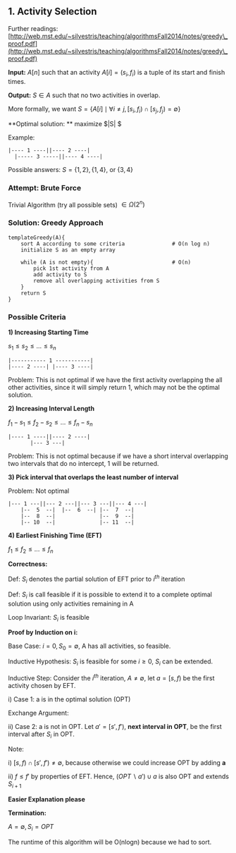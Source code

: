 ## 1. Activity Selection

Further readings: [http://web.mst.edu/~silvestris/teaching/algorithmsFall2014/notes/greedy\_proof.pdf](http://web.mst.edu/~silvestris/teaching/algorithmsFall2014/notes/greedy\_proof.pdf)

**Input:**  $A[n]$ such that an activity $A[i] = (s_i, f_i)$ is a tuple of its start and finish times.

**Output:** $S \in A$ such that no two activities in overlap. 

More formally, we want $S = \{A[i] \mid \forall i \neq j, [s_i, f_i) \cap [s_j, f_j) = \emptyset \}$

**Optimal solution: ** maximize $|S| $

Example:

```
|---- 1 ----||---- 2 ----|
  |----- 3 -----||---- 4 ----|
```

Possible answers: $S = \{1, 2\}, \{1, 4\},$ or $\{3, 4\}$

### Attempt: Brute Force

Trivial Algorithm (try all possible sets) $\in \Omega(2^n)$

### Solution: Greedy Approach

```
templateGreedy(A){
    sort A according to some criteria               # O(n log n)
    initialize S as an empty array

    while (A is not empty){                         # O(n)
        pick 1st activity from A
        add activity to S
        remove all overlapping activities from S
    }
    return S
}
```

### Possible Criteria

**1\) Increasing Starting Time**

$s_{1} \leq s_{2} \leq ... \leq s_{n}$

```
|----------- 1 -----------|
|---- 2 ----| |---- 3 ----|
```

Problem: This is not optimal if we have the first activity overlapping the all other activities, since it will simply return 1, which may not be the optimal solution.

**2\) Increasing Interval Length**

$f_1 - s_1 \leq f_2 - s_2 \leq ... \leq f_n - s_n$

```
|---- 1 ----||---- 2 ----|
       |--- 3 ---|
```

Problem: This is not optimal because if we have a short interval overlapping two intervals that do no intercept, 1 will be returned.

**3\) Pick interval that overlaps the least number of interval**

Problem: Not optimal

```
|--- 1 ---||--- 2 ---||--- 3 ---||--- 4 ---|
    |--  5  --|  |--  6  --| |--  7  --|
    |--  8  --|              |--  9  --|
    |-- 10  --|              |-- 11  --|
```

**4\) Earliest Finishing Time \(EFT\)**

$f_{1} \leq f_{2} \leq ... \leq f_{n}$

**Correctness:**

Def: $S_{i}$ denotes the partial solution of EFT prior to $i^{th}$ iteration

Def: $S_{i}$ is call feasible if it is possible to extend it to a complete optimal solution using only activities remaining in A

Loop Invariant: $S_{i}$ is feasible

**Proof by Induction on i:**

Base Case: $i = 0, S_{0} = \emptyset$, A has all activities, so feasible.

Inductive Hypothesis: $S_{i}$ is feasible for some $i \geq 0$, $S_{i}$ can be extended.

Inductive Step: Consider the $i^{th}$ iteration, $A \neq \emptyset$, let $a = [s, f)$ be the first activity chosen by EFT.

i\) Case 1: a is in the optimal solution \(OPT\)

Exchange Argument:

ii\) Case 2: a is not in OPT. Let $a' = [s', f')$, **next interval in OPT**, be the first interval after $S_{i}$ in OPT.

Note:

i\) $[s, f) \cap [s', f') \neq \emptyset$, because otherwise we could increase OPT by adding **a**

ii\) $f \leq f'$ by properties of EFT. Hence, $(OPT \backslash {a'}) \cup {a}$ is also OPT and extends $S_{i+1}$

**Easier Explanation please**

**Termination:**

$A = \emptyset, S_{i} = OPT$

The runtime of this algorithm will be O\(nlogn\) because we had to sort.

